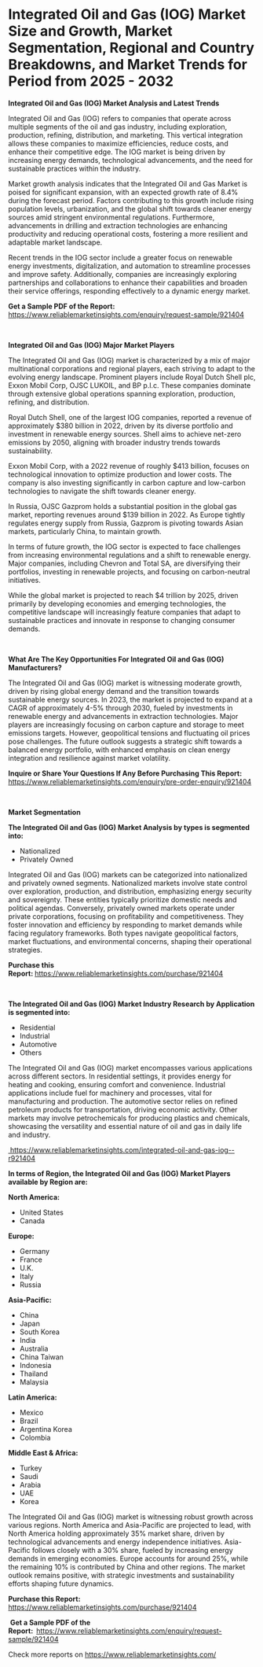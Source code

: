 <p><h1>Integrated Oil and Gas (IOG) Market Size and Growth, Market Segmentation, Regional and Country Breakdowns, and Market Trends for Period from 2025 -  2032</h1></p><p><strong>Integrated Oil and Gas (IOG) Market Analysis and Latest Trends</strong></p>
<p><p>Integrated Oil and Gas (IOG) refers to companies that operate across multiple segments of the oil and gas industry, including exploration, production, refining, distribution, and marketing. This vertical integration allows these companies to maximize efficiencies, reduce costs, and enhance their competitive edge. The IOG market is being driven by increasing energy demands, technological advancements, and the need for sustainable practices within the industry.</p><p>Market growth analysis indicates that the Integrated Oil and Gas Market is poised for significant expansion, with an expected growth rate of 8.4% during the forecast period. Factors contributing to this growth include rising population levels, urbanization, and the global shift towards cleaner energy sources amid stringent environmental regulations. Furthermore, advancements in drilling and extraction technologies are enhancing productivity and reducing operational costs, fostering a more resilient and adaptable market landscape.</p><p>Recent trends in the IOG sector include a greater focus on renewable energy investments, digitalization, and automation to streamline processes and improve safety. Additionally, companies are increasingly exploring partnerships and collaborations to enhance their capabilities and broaden their service offerings, responding effectively to a dynamic energy market.</p></p>
<p><strong>Get a Sample PDF of the Report:&nbsp;</strong> <a href="https://www.reliablemarketinsights.com/enquiry/request-sample/921404?utm_campaign=2345&utm_medium=2&utm_source=Github&utm_content=ia&utm_term=14022025&utm_id=integrated-oil-and-gas-iog">https://www.reliablemarketinsights.com/enquiry/request-sample/921404</a></p>
<p>&nbsp;</p>
<p><strong>Integrated Oil and Gas (IOG) Major Market Players</strong></p>
<p><p>The Integrated Oil and Gas (IOG) market is characterized by a mix of major multinational corporations and regional players, each striving to adapt to the evolving energy landscape. Prominent players include Royal Dutch Shell plc, Exxon Mobil Corp, OJSC LUKOIL, and BP p.l.c. These companies dominate through extensive global operations spanning exploration, production, refining, and distribution.</p><p>Royal Dutch Shell, one of the largest IOG companies, reported a revenue of approximately $380 billion in 2022, driven by its diverse portfolio and investment in renewable energy sources. Shell aims to achieve net-zero emissions by 2050, aligning with broader industry trends towards sustainability.</p><p>Exxon Mobil Corp, with a 2022 revenue of roughly $413 billion, focuses on technological innovation to optimize production and lower costs. The company is also investing significantly in carbon capture and low-carbon technologies to navigate the shift towards cleaner energy.</p><p>In Russia, OJSC Gazprom holds a substantial position in the global gas market, reporting revenues around $139 billion in 2022. As Europe tightly regulates energy supply from Russia, Gazprom is pivoting towards Asian markets, particularly China, to maintain growth.</p><p>In terms of future growth, the IOG sector is expected to face challenges from increasing environmental regulations and a shift to renewable energy. Major companies, including Chevron and Total SA, are diversifying their portfolios, investing in renewable projects, and focusing on carbon-neutral initiatives.</p><p>While the global market is projected to reach $4 trillion by 2025, driven primarily by developing economies and emerging technologies, the competitive landscape will increasingly feature companies that adapt to sustainable practices and innovate in response to changing consumer demands.</p></p>
<p>&nbsp;</p>
<p><strong>What Are The Key Opportunities For Integrated Oil and Gas (IOG) Manufacturers?</strong></p>
<p><p>The Integrated Oil and Gas (IOG) market is witnessing moderate growth, driven by rising global energy demand and the transition towards sustainable energy sources. In 2023, the market is projected to expand at a CAGR of approximately 4-5% through 2030, fueled by investments in renewable energy and advancements in extraction technologies. Major players are increasingly focusing on carbon capture and storage to meet emissions targets. However, geopolitical tensions and fluctuating oil prices pose challenges. The future outlook suggests a strategic shift towards a balanced energy portfolio, with enhanced emphasis on clean energy integration and resilience against market volatility.</p></p>
<p><strong>Inquire or Share Your Questions If Any Before Purchasing This Report:</strong> <a href="https://www.reliablemarketinsights.com/enquiry/pre-order-enquiry/921404?utm_campaign=2345&utm_medium=2&utm_source=Github&utm_content=ia&utm_term=14022025&utm_id=integrated-oil-and-gas-iog">https://www.reliablemarketinsights.com/enquiry/pre-order-enquiry/921404</a></p>
<p>&nbsp;</p>
<p><strong>Market Segmentation</strong></p>
<p><strong>The Integrated Oil and Gas (IOG) Market Analysis by types is segmented into:</strong></p>
<p><ul><li>Nationalized</li><li>Privately Owned</li></ul></p>
<p><p>Integrated Oil and Gas (IOG) markets can be categorized into nationalized and privately owned segments. Nationalized markets involve state control over exploration, production, and distribution, emphasizing energy security and sovereignty. These entities typically prioritize domestic needs and political agendas. Conversely, privately owned markets operate under private corporations, focusing on profitability and competitiveness. They foster innovation and efficiency by responding to market demands while facing regulatory frameworks. Both types navigate geopolitical factors, market fluctuations, and environmental concerns, shaping their operational strategies.</p></p>
<p><strong>Purchase this Report:&nbsp;</strong><a href="https://www.reliablemarketinsights.com/purchase/921404?utm_campaign=2345&utm_medium=2&utm_source=Github&utm_content=ia&utm_term=14022025&utm_id=integrated-oil-and-gas-iog">https://www.reliablemarketinsights.com/purchase/921404</a></p>
<p>&nbsp;</p>
<p><strong>The Integrated Oil and Gas (IOG) Market Industry Research by Application is segmented into:</strong></p>
<p><ul><li>Residential</li><li>Industrial</li><li>Automotive</li><li>Others</li></ul></p>
<p><p>The Integrated Oil and Gas (IOG) market encompasses various applications across different sectors. In residential settings, it provides energy for heating and cooking, ensuring comfort and convenience. Industrial applications include fuel for machinery and processes, vital for manufacturing and production. The automotive sector relies on refined petroleum products for transportation, driving economic activity. Other markets may involve petrochemicals for producing plastics and chemicals, showcasing the versatility and essential nature of oil and gas in daily life and industry.</p></p>
<p><a href="https://www.reliablemarketinsights.com/integrated-oil-and-gas-iog--r921404?utm_campaign=2345&utm_medium=2&utm_source=Github&utm_content=ia&utm_term=14022025&utm_id=integrated-oil-and-gas-iog">&nbsp;https://www.reliablemarketinsights.com/integrated-oil-and-gas-iog--r921404</a></p>
<p><strong>In terms of Region, the Integrated Oil and Gas (IOG) Market Players available by Region are:</strong></p>
<p>
    <p> <strong> North America: </strong>
        <ul>
            <li>United States</li>
            <li>Canada</li>
        </ul>
        </p> 
    <p> <strong> Europe: </strong>
        <ul>
            <li>Germany</li>
            <li>France</li>
            <li>U.K.</li>
            <li>Italy</li>
            <li>Russia</li>
        </ul>
        </p> 
    <p> <strong> Asia-Pacific: </strong>
        <ul>
            <li>China</li>
            <li>Japan</li>
            <li>South Korea</li>
            <li>India</li>
            <li>Australia</li>
            <li>China Taiwan</li>
            <li>Indonesia</li>
            <li>Thailand</li>
            <li>Malaysia</li>
        </ul>
        </p> 
    <p> <strong> Latin America: </strong>
        <ul>
            <li>Mexico</li>
            <li>Brazil</li>
            <li>Argentina Korea</li>
            <li>Colombia</li>
        </ul>
        </p> 
    <p> <strong> Middle East & Africa: </strong>
        <ul>
            <li>Turkey</li>
            <li>Saudi</li>
            <li>Arabia</li>
            <li>UAE</li>
            <li>Korea</li>
        </ul>
    </p>
    </p>
<p><p>The Integrated Oil and Gas (IOG) market is witnessing robust growth across various regions. North America and Asia-Pacific are projected to lead, with North America holding approximately 35% market share, driven by technological advancements and energy independence initiatives. Asia-Pacific follows closely with a 30% share, fueled by increasing energy demands in emerging economies. Europe accounts for around 25%, while the remaining 10% is contributed by China and other regions. The market outlook remains positive, with strategic investments and sustainability efforts shaping future dynamics.</p></p>
<p><strong>Purchase this Report: </strong><a href="https://www.reliablemarketinsights.com/purchase/921404?utm_campaign=2345&utm_medium=2&utm_source=Github&utm_content=ia&utm_term=14022025&utm_id=integrated-oil-and-gas-iog">https://www.reliablemarketinsights.com/purchase/921404</a></p>
<p>&nbsp;<strong>Get a Sample PDF of the Report:&nbsp;&nbsp;</strong><a href="https://www.reliablemarketinsights.com/enquiry/request-sample/921404?utm_campaign=2345&utm_medium=2&utm_source=Github&utm_content=ia&utm_term=14022025&utm_id=integrated-oil-and-gas-iog">https://www.reliablemarketinsights.com/enquiry/request-sample/921404</a></p>
<p><strong></strong></p>
<p>Check more reports on <a href="https://www.reliablemarketinsights.com/?utm_campaign=2345&utm_medium=2&utm_source=Github&utm_content=ia&utm_term=14022025&utm_id=integrated-oil-and-gas-iog">https://www.reliablemarketinsights.com/</a></p>